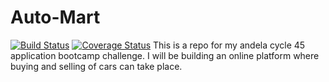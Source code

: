 # Auto-Mart
[![Build Status](https://travis-ci.org/Marshalheri/Auto-Mart.svg?branch=develop)](https://travis-ci.org/Marshalheri/Auto-Mart)
[![Coverage Status](https://coveralls.io/repos/github/Marshalheri/Auto-Mart/badge.svg)](https://coveralls.io/github/Marshalheri/Auto-Mart)
This is a repo for my andela cycle 45 application bootcamp challenge. I will be building an online platform where buying and selling of cars can take place.
